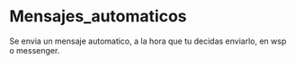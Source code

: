 # Mensajes_automaticos
 Se envia un mensaje automatico, a la hora que tu decidas enviarlo, en wsp o messenger.
